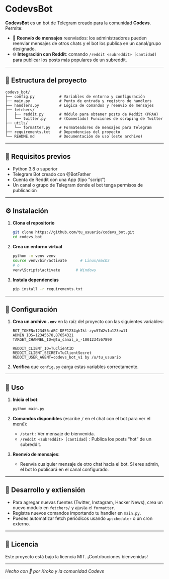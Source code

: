 # CodevsBot

**CodevsBot** es un bot de Telegram creado para la comunidad **Codevs**. Permite:

* 🔁 **Reenvío de mensajes** reenviados: los administradores pueden reenviar mensajes de otros chats y el bot los publica en un canal/grupo designado.
* 🌐 **Integración con Reddit**: comando `/reddit <subreddit> [cantidad]` para publicar los posts más populares de un subreddit.

---

## 📂 Estructura del proyecto

```
codevs_bot/
├── config.py           # Variables de entorno y configuración
├── main.py             # Punto de entrada y registro de handlers
├── handlers.py         # Lógica de comandos y reenvío de mensajes
├── fetchers/
│   ├── reddit.py       # Módulo para obtener posts de Reddit (PRAW)
│   └── twitter.py      # (Comentado) Funciones de scraping de Twitter
├── utils/
│   └── formatter.py    # Formateadores de mensajes para Telegram
├── requirements.txt    # Dependencias del proyecto
└── README.md           # Documentación de uso (este archivo)
```

---

## 🚀 Requisitos previos

* Python 3.8 o superior
* Telegram Bot creado con @BotFather
* Cuenta de Reddit con una App (tipo "script")
* Un canal o grupo de Telegram donde el bot tenga permisos de publicación

---

## ⚙️ Instalación

1. **Clona el repositorio**

   ```bash
   git clone https://github.com/tu_usuario/codevs_bot.git
   cd codevs_bot
   ```

2. **Crea un entorno virtual**

   ```bash
   python -m venv venv
   source venv/bin/activate      # Linux/macOS
   # o
   venv\Scripts\activate       # Windows
   ```

3. **Instala dependencias**

   ```bash
   pip install -r requirements.txt
   ```

---

## 🔧 Configuración

1. **Crea un archivo `.env`** en la raíz del proyecto con las siguientes variables:

   ```dotenv
   BOT_TOKEN=123456:ABC-DEF1234ghIkl-zyx57W2v1u123ew11
   ADMIN_IDS=12345678,87654321
   TARGET_CHANNEL_ID=@tu_canal_o_-1001234567890

   REDDIT_CLIENT_ID=TuClientID
   REDDIT_CLIENT_SECRET=TuClientSecret
   REDDIT_USER_AGENT=codevs_bot_v1 by /u/tu_usuario
   ```

2. **Verifica** que `config.py` carga estas variables correctamente.

---

## 🏃 Uso

1. **Inicia el bot**:

   ```bash
   python main.py
   ```

2. **Comandos disponibles** (escribe `/` en el chat con el bot para ver el menú):

   * `/start`  : Ver mensaje de bienvenida.
   * `/reddit <subreddit> [cantidad]` : Publica los posts “hot” de un subreddit.

3. **Reenvío de mensajes**:

   * Reenvía cualquier mensaje de otro chat hacia el bot. Si eres admin, el bot lo publicará en el canal configurado.

---

## 🔄 Desarrollo y extiensión

* Para agregar nuevas fuentes (Twitter, Instagram, Hacker News), crea un nuevo módulo en `fetchers/` y ajusta el `formatter`.
* Registra nuevos comandos importando tu handler en `main.py`.
* Puedes automatizar fetch periódicos usando `apscheduler` o un cron externo.

---

## 📝 Licencia

Este proyecto está bajo la licencia MIT. ¡Contribuciones bienvenidas!

---

*Hecho con 💙 por Kroko y la comunidad Codevs*
